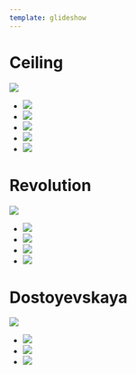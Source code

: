 ```yaml
---
template: glideshow
---
```


# Ceiling

![](./assets/IMG_0262.jpg)

* ![](./assets/IMG_0263.jpg)
* ![](./assets/IMG_0264.jpg)
* ![](./assets/IMG_0265.jpg)
* ![](./assets/IMG_0266.jpg)
* ![](./assets/IMG_0267.jpg)



# Revolution

![](./assets/IMG_0280.jpg)

* ![](./assets/IMG_0268.jpg)
* ![](./assets/IMG_0269.jpg)
* ![](./assets/IMG_0270.jpg)
* ![](./assets/IMG_0272.jpg)


# Dostoyevskaya

![](./assets/IMG_0277.jpg)

* ![](./assets/IMG_0278.jpg)
* ![](./assets/IMG_0276.jpg)
* ![](./assets/IMG_0279.jpg)